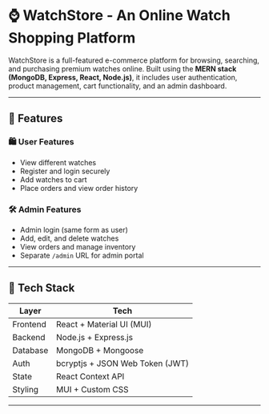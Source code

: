 # ⌚ WatchStore - An Online Watch Shopping Platform

WatchStore is a full-featured e-commerce platform for browsing, searching, and purchasing premium watches online. Built using the **MERN stack (MongoDB, Express, React, Node.js)**, it includes user authentication, product management, cart functionality, and an admin dashboard.

---

## 🚀 Features

### 🛍️ User Features
- View different watches
- Register and login securely
- Add watches to cart
- Place orders and view order history 

### 🛠️ Admin Features
- Admin login (same form as user)
- Add, edit, and delete watches
- View orders and manage inventory
- Separate `/admin` URL for admin portal

---

## 🧱 Tech Stack

| Layer       | Tech                                |
|------------|--------------------------------------|
| Frontend    | React + Material UI (MUI)           |
| Backend     | Node.js + Express.js                |
| Database    | MongoDB + Mongoose                  |
| Auth        | bcryptjs + JSON Web Token (JWT)     |
| State       | React Context API                   |
| Styling     | MUI + Custom CSS                    |

---
